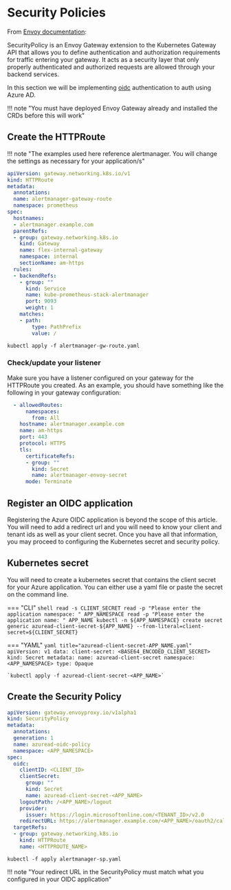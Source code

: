 # Security Policies

From [Envoy documentation](https://gateway.envoyproxy.io/docs/concepts/introduction/gateway_api_extensions/security-policy/):

SecurityPolicy is an Envoy Gateway extension to the Kubernetes Gateway API that allows you to define authentication and authorization requirements for traffic entering your gateway. It acts as a security layer that only properly authenticated and authorized requests are allowed through your backend services.

In this section we will be implementing [oidc](https://gateway.envoyproxy.io/docs/tasks/security/oidc/) authentication to auth using Azure AD.

!!! note "You must have deployed Envoy Gateway already and installed the CRDs before this will work"

## Create the HTTPRoute

!!! note "The examples used here reference alertmanager.  You will change the settings as necessary for your application/s"

``` yaml title="alertmanager-gw-route.yaml"
apiVersion: gateway.networking.k8s.io/v1
kind: HTTPRoute
metadata:
  annotations:
  name: alertmanager-gateway-route
  namespace: prometheus
spec:
  hostnames:
  - alertmanager.example.com
  parentRefs:
  - group: gateway.networking.k8s.io
    kind: Gateway
    name: flex-internal-gateway
    namespace: internal
    sectionName: am-https
  rules:
  - backendRefs:
    - group: ""
      kind: Service
      name: kube-prometheus-stack-alertmanager
      port: 9093
      weight: 1
    matches:
    - path:
        type: PathPrefix
        value: /
```

`kubectl apply -f alertmanager-gw-route.yaml`

### Check/update your listener

Make sure you have a listener configured on your gateway for the HTTPRoute you created.  As an example, you should have something like the following in your gateway configuration:

``` yaml
  - allowedRoutes:
      namespaces:
        from: All
    hostname: alertmanager.example.com
    name: am-https
    port: 443
    protocol: HTTPS
    tls:
      certificateRefs:
      - group: ""
        kind: Secret
        name: alertmanager-envoy-secret
      mode: Terminate
```


## Register an OIDC application

Registering the Azure OIDC application is beyond the scope of this article.  You will need to add a redirect url and you will need to know your client and tenant ids as well as your client secret.  Once you have all that information, you may proceed to configuring the Kubernetes secret and security policy. 

## Kubernetes secret

You will need to create a kubernetes secret that contains the client secret for your Azure application.  You can either use a yaml file or paste the secret on the command line.

=== "CLI"
    ``` shell
    read -s CLIENT_SECRET
    read -p "Please enter the application namespace: " APP_NAMESPACE
    read -p "Please enter the application name: " APP_NAME
    kubectl -n ${APP_NAMESPACE} create secret generic azuread-client-secret-${APP_NAME} --from-literal=client-secret=${CLIENT_SECRET}
    ```

=== "YAML"
    ``` yaml title="azuread-client-secret-APP_NAME.yaml"
    apiVersion: v1
    data:
      client-secret: <BASE64_ENCODED_CLIENT_SECRET>
    kind: Secret
    metadata:
      name: azuread-client-secret
      namespace: <APP_NAMESPACE>
    type: Opaque
    ```

    `kubectl apply -f azuread-client-secret-<APP_NAME>`


## Create the Security Policy

``` yaml title="alertmanager-sp.yaml"
apiVersion: gateway.envoyproxy.io/v1alpha1
kind: SecurityPolicy
metadata:
  annotations:
  generation: 1
  name: azuread-oidc-policy
  namespace: <APP_NAMESPACE>
spec:
  oidc:
    clientID: <CLIENT_ID>
    clientSecret:
      group: ""
      kind: Secret
      name: azuread-client-secret-<APP_NAME>
    logoutPath: /<APP_NAME>/logout
    provider:
      issuer: https://login.microsoftonline.com/<TENANT_ID>/v2.0
    redirectURL: https://alertmanager.example.com/<APP_NAME>/oauth2/callback
  targetRefs:
  - group: gateway.networking.k8s.io
    kind: HTTPRoute
    name: <HTTPROUTE_NAME>
```

`kubectl -f apply alertmanager-sp.yaml`

!!! note "Your redirect URL in the SecurityPolicy must match what you configured in your OIDC application"
